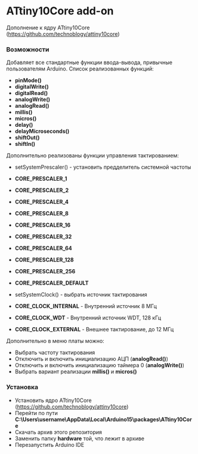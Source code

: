 ATtiny10Core add-on
============
Дополнение к ядру ATtiny10Core (https://github.com/technoblogy/attiny10core)

### Возможности
Добавляет все стандартные функции ввода-вывода, привычные пользователям Arduino.
Список реализованных функций:

* **pinMode()**
* **digitalWrite()**
* **digitalRead()**
* **analogWrite()**
* **analogRead()**
* **millis()**
* **micros()**
* **delay()**
* **delayMicroseconds()**
* **shiftOut()**
* **shiftIn()**

Дополнительно реализованы функции управления тактированием:
* setSystemPrescaler() - установить предделитель системной частоты
* **CORE_PRESCALER_1** 
* **CORE_PRESCALER_2**
* **CORE_PRESCALER_4**
* **CORE_PRESCALER_8**
* **CORE_PRESCALER_16**
* **CORE_PRESCALER_32**
* **CORE_PRESCALER_64**
* **CORE_PRESCALER_128**
* **CORE_PRESCALER_256**
* **CORE_PRESCALER_DEFAULT**

* setSystemClock() - выбрать источник тактирования
* **CORE_CLOCK_INTERNAL** 	- Внутренний источник 8 МГц
* **CORE_CLOCK_WDT**		 	- Внутренний источник WDT, 128 кГц
* **CORE_CLOCK_EXTERNAL**		- Внешнее тактирование, до 12 МГц

Дополнительно в меню платы можно:
* Выбрать частоту тактирования
* Отключить и включить инициализацию АЦП (**analogRead()**)
* Отключить и включить инициализацию таймера 0 (**analogWrite()**)
* Выбрать вариант реализации **millis()** и **micros()**

### Установка

* Установить ядро ATtiny10Core (https://github.com/technoblogy/attiny10core)
* Перейти по пути **C:\Users\username\AppData\Local\Arduino15\packages\ATtiny10Core**
* Скачать архив этого репозитория
* Заменить папку **hardware** той, что лежит в архиве
* Перезапустить Arduino IDE